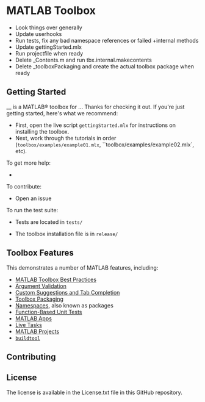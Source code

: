# MATLAB Toolbox

- Look things over generally
- Update userhooks
- Run tests, fix any bad namespace references or failed +internal methods
- Update gettingStarted.mlx
- Run projectfile when ready
- Delete _Contents.m and run tbx.internal.makecontents
- Delete _toolboxPackaging and create the actual toolbox package when ready

## Getting Started

__ is a MATLAB&reg; toolbox for ... Thanks for checking it out. If you're just getting started, here's what we recommend:

* First, open the live script `gettingStarted.mlx` for instructions on installing the toolbox.
* Next, work through the tutorials in order (`toolbox/examples/example01.mlx`, ``toolbox/examples/example02.mlx`, etc).

To get more help:

* 

To contribute:

* Open an issue

To run the test suite:

* Tests are located in `tests/`

* The toolbox installation file is in `release/`

## Toolbox Features

This demonstrates a number of MATLAB features, including:

* [MATLAB Toolbox Best Practices](https://github.com/mathworks/toolboxdesign)
* [Argument Validation](https://www.mathworks.com/help/matlab/matlab_prog/function-argument-validation-1.html)
* [Custom Suggestions and Tab Completion](https://www.mathworks.com/help/matlab/matlab_prog/customize-code-suggestions-and-completions.html)
* [Toolbox Packaging](https://www.mathworks.com/help/matlab/matlab_prog/create-and-share-custom-matlab-toolboxes.html)
* [Namespaces](https://www.mathworks.com/help/matlab/matlab_oop/scoping-classes-with-packages.html), also known as packages
* [Function-Based Unit Tests](https://www.mathworks.com/help/matlab/function-based-unit-tests.html)
* [MATLAB Apps](https://www.mathworks.com/help/matlab/gui-development.html)
* [Live Tasks](https://www.mathworks.com/help/matlab/develop-live-editor-tasks.html)
* [MATLAB Projects](https://www.mathworks.com/help/matlab/projects.html)
* [`buildtool`](https://www.mathworks.com/help/matlab/matlab_prog/overview-of-matlab-build-tool.html)

## Contributing

## License

The license is available in the License.txt file in this GitHub repository.
